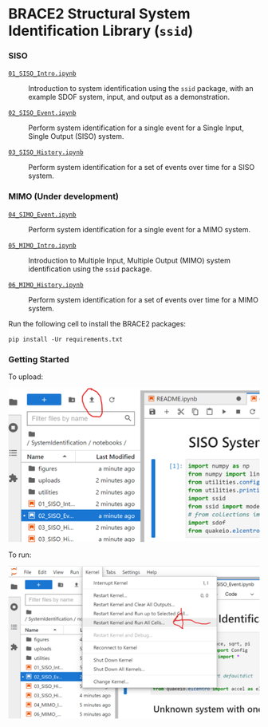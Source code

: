 # BRACE2 Structural System Identification Library (`ssid`)


<h3 id="siso">SISO</h3>

<dl>
<dt><a href="01_SISO_Intro.ipynb"><code>01_SISO_Intro.ipynb</code></a></dt>
<dd><p>Introduction to system identification using the <code>ssid</code> package, with an example SDOF system, input, and output as a demonstration.</p>
</dd>
<dt><a href="02_SISO_Event.ipynb"><code>02_SISO_Event.ipynb</code></a></dt>
<dd><p>Perform system identification for a single event for a Single Input, Single Output (SISO) system.</p>
</dd>
<dt><a href="03_SISO_History.ipynb"><code>03_SISO_History.ipynb</code></a></dt>
<dd><p>Perform system identification for a set of events over time for a SISO system.</p>
</dd>
</dl>

<h3 id="mimo">MIMO (Under development)</h3>

<dl>
<dt><a href="04_SIMO_Event.ipynb"><code>04_SIMO_Event.ipynb</code></a></dt>
<dd><p>Perform system identification for a single event for a MIMO system.</p>
</dd>
<dt><a href="05_MIMO_Intro.ipynb"><code>05_MIMO_Intro.ipynb</code></a></dt>
<dd><p>Introduction to Multiple Input, Multiple Output (MIMO) system identification using the <code>ssid</code> package.</p>
</dd>
<dt><a href="06_MIMO_History.ipynb"><code>06_MIMO_History.ipynb</code></a></dt>
<dd><p>Perform system identification for a set of events over time for a MIMO system.</p>
</dd>
</dl>


Run the following cell to install the BRACE2 packages:

```shell
pip install -Ur requirements.txt
```

### Getting Started

To upload:

![Upload button](figures/uploads.png)

To run:

![Run button](figures/run_cells.png)
